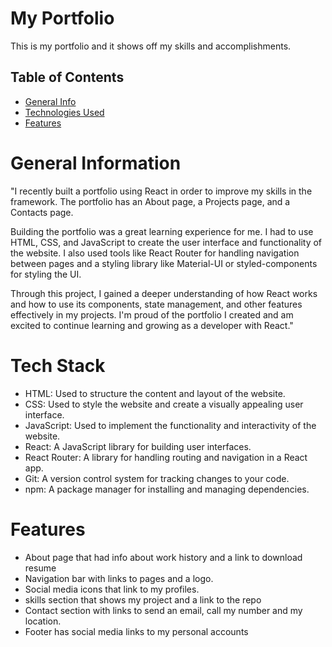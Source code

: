 # My Portfolio

This is my portfolio and it shows off my skills and accomplishments.

## Table of Contents

- [General Info](#general-information)
- [Technologies Used](#tech-stack)
- [Features](#features)

# General Information

"I recently built a portfolio using React in order to improve my skills in the framework. The portfolio has an About page, a Projects page, and a Contacts page.

Building the portfolio was a great learning experience for me. I had to use HTML, CSS, and JavaScript to create the user interface and functionality of the website. I also used tools like React Router for handling navigation between pages and a styling library like Material-UI or styled-components for styling the UI.

Through this project, I gained a deeper understanding of how React works and how to use its components, state management, and other features effectively in my projects. I'm proud of the portfolio I created and am excited to continue learning and growing as a developer with React."

# Tech Stack

- HTML: Used to structure the content and layout of the website.
- CSS: Used to style the website and create a visually appealing user interface.
- JavaScript: Used to implement the functionality and interactivity of the website.
- React: A JavaScript library for building user interfaces.
- React Router: A library for handling routing and navigation in a React app.
- Git: A version control system for tracking changes to your code.
- npm: A package manager for installing and managing dependencies.

# Features

- About page that had info about work history and a link to download resume
- Navigation bar with links to pages and a logo.
- Social media icons that link to my profiles.
- skills section that shows my project and a link to the repo
- Contact section with links to send an email, call my number and my location.
- Footer has social media links to my personal accounts
